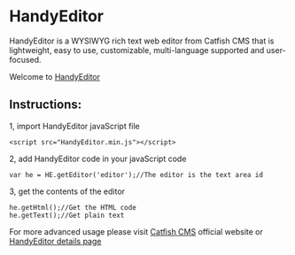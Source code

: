 # HandyEditor
HandyEditor is a WYSIWYG rich text web editor from Catfish CMS that is lightweight, easy to use, customizable, multi-language supported and user-focused.

Welcome to [HandyEditor](http://he.catfish-cms.com)

## Instructions: ##
1, import HandyEditor javaScript file

    <script src="HandyEditor.min.js"></script>

2, add HandyEditor code in your javaScript code

    var he = HE.getEditor('editor');//The editor is the text area id

3, get the contents of the editor

    he.getHtml();//Get the HTML code
    he.getText();//Get plain text

For more advanced usage please visit [Catfish CMS](http://www.catfish-cms.com) official website or [HandyEditor details page](http://he.catfish-cms.com)
